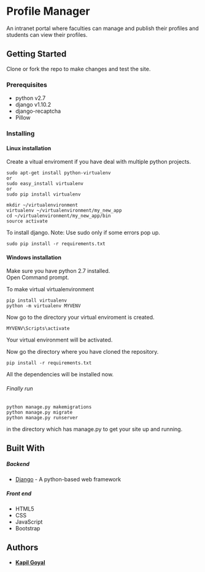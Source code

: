 # Profile Manager

An intranet portal where faculties can manage and publish their profiles and
students can view their profiles.

## Getting Started

Clone or fork the repo to make changes and test the site.

### Prerequisites

* python v2.7
* django v1.10.2
* django-recaptcha
* Pillow



### Installing
#### Linux installation
Create a vitual enviroment if you have deal with multiple python projects.

```
sudo apt-get install python-virtualenv
or
sudo easy_install virtualenv
or
sudo pip install virtualenv
```

```
mkdir ~/virtualenvironment
virtualenv ~/virtualenvironment/my_new_app
cd ~/virtualenvironment/my_new_app/bin
source activate
```

To install django.
Note: Use sudo only if some errors pop up.

```
sudo pip install -r requirements.txt
```
#### Windows installation
Make sure you have python 2.7 installed. <br>
Open Command prompt.

To make virtual virtualenvironment

```
pip install virtualenv
python -m virtualenv MYVENV
```
Now go to the directory your virtual enviroment is created.

```
MYVENV\Scripts\activate
```
Your virtual environment will be activated. <br>

Now go the directory where you have cloned the repository.
```
pip install -r requirements.txt
```
All the dependencies will be installed now.

###### Finally run

```
python manage.py makemigrations
python manage.py migrate
python manage.py runserver
```

in the directory which has manage.py to get your site up and running.


## Built With
##### Backend
* [Django](https://www.djangoproject.com/) - A python-based web framework

##### Front end
* HTML5
* CSS
* JavaScript
* Bootstrap

## Authors

* **[Kapil Goyal](https://github.com/kapil-goyal)**
